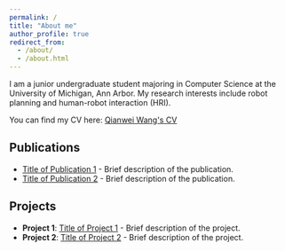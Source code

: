 ```yaml
---
permalink: /
title: "About me"
author_profile: true
redirect_from: 
  - /about/
  - /about.html
---
```


I am a junior undergraduate student majoring in Computer Science at the University of Michigan, Ann Arbor. My research interests include robot planning and human-robot interaction (HRI).

You can find my CV here: [Qianwei Wang's CV](../assets/)

## Publications
- [Title of Publication 1](#) - Brief description of the publication.
- [Title of Publication 2](#) - Brief description of the publication.

## Projects
- **Project 1**: [Title of Project 1](#) - Brief description of the project.
- **Project 2**: [Title of Project 2](#) - Brief description of the project.
